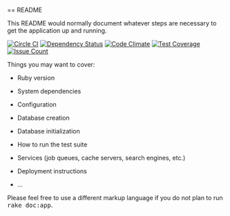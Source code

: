 == README

This README would normally document whatever steps are necessary to get the
application up and running.

[![Circle CI](https://circleci.com/gh/vividmuimui/rails_tutorial.svg?style=shield&circle-token=31dcf9698ca5a5a4d0b0cc0d67f9f5f118c4863c)](https://circleci.com/gh/vividmuimui/rails_tutorial)
[![Dependency Status](https://gemnasium.com/vividmuimui/rails_tutorial.svg)](https://gemnasium.com/vividmuimui/rails_tutorial)
[![Code Climate](https://codeclimate.com/github/vividmuimui/rails_tutorial/badges/gpa.svg)](https://codeclimate.com/github/vividmuimui/rails_tutorial)
[![Test Coverage](https://codeclimate.com/github/vividmuimui/rails_tutorial/badges/coverage.svg)](https://codeclimate.com/github/vividmuimui/rails_tutorial/coverage)
[![Issue Count](https://codeclimate.com/github/vividmuimui/rails_tutorial/badges/issue_count.svg)](https://codeclimate.com/github/vividmuimui/rails_tutorial)

Things you may want to cover:

* Ruby version

* System dependencies

* Configuration

* Database creation

* Database initialization

* How to run the test suite

* Services (job queues, cache servers, search engines, etc.)

* Deployment instructions

* ...


Please feel free to use a different markup language if you do not plan to run
<tt>rake doc:app</tt>.
